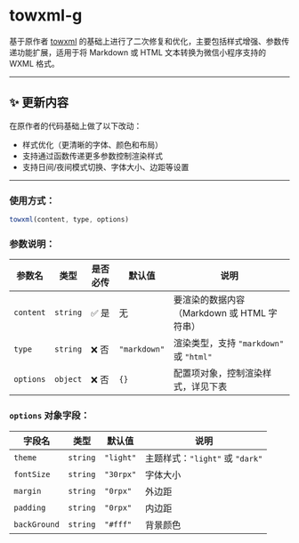 # towxml-g

基于原作者 [towxml](https://github.com/sbfkcel/towxml) 的基础上进行了二次修复和优化，主要包括样式增强、参数传递功能扩展，适用于将 Markdown 或 HTML 文本转换为微信小程序支持的 WXML 格式。

---

## ✨ 更新内容

在原作者的代码基础上做了以下改动：

- 样式优化（更清晰的字体、颜色和布局）
- 支持通过函数传递更多参数控制渲染样式
- 支持日间/夜间模式切换、字体大小、边距等设置

---
### 使用方式：

```js
towxml(content, type, options)
```

### 参数说明：

| 参数名    | 类型     | 是否必传 | 默认值       | 说明                                        |
|-----------|----------|----------|--------------|---------------------------------------------|
| `content` | `string` | ✅ 是     | 无           | 要渲染的数据内容（Markdown 或 HTML 字符串） |
| `type`    | `string` | ❌ 否     | `"markdown"` | 渲染类型，支持 `"markdown"` 或 `"html"`     |
| `options` | `object` | ❌ 否     | `{}`         | 配置项对象，控制渲染样式，详见下表         |

### `options` 对象字段：

| 字段名         | 类型     | 默认值      | 说明                                |
|----------------|----------|-------------|-------------------------------------|
| `theme`        | `string` | `"light"`   | 主题样式：`"light"` 或 `"dark"`     |
| `fontSize`     | `string` | `"30rpx"`   | 字体大小                            |
| `margin`       | `string` | `"0rpx"`    | 外边距                              |
| `padding`      | `string` | `"0rpx"`    | 内边距                              |
| `backGround`   | `string` | `"#fff"`    | 背景颜色                            |
